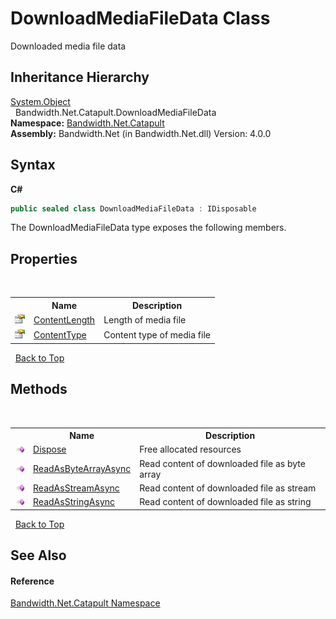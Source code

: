 ﻿# DownloadMediaFileData Class
 

Downloaded media file data


## Inheritance Hierarchy
<a href="http://msdn2.microsoft.com/en-us/library/e5kfa45b" target="_blank">System.Object</a><br />&nbsp;&nbsp;Bandwidth.Net.Catapult.DownloadMediaFileData<br />
**Namespace:**&nbsp;<a href ="N_Bandwidth_Net_Catapult.md">Bandwidth.Net.Catapult</a><br />**Assembly:**&nbsp;Bandwidth.Net (in Bandwidth.Net.dll) Version: 4.0.0

## Syntax

**C#**<br />
``` C#
public sealed class DownloadMediaFileData : IDisposable
```

The DownloadMediaFileData type exposes the following members.


## Properties
&nbsp;<table><tr><th></th><th>Name</th><th>Description</th></tr><tr><td>![Public property](media/pubproperty.gif "Public property")</td><td><a href ="P_Bandwidth_Net_Catapult_DownloadMediaFileData_ContentLength.md">ContentLength</a></td><td>
Length of media file</td></tr><tr><td>![Public property](media/pubproperty.gif "Public property")</td><td><a href ="P_Bandwidth_Net_Catapult_DownloadMediaFileData_ContentType.md">ContentType</a></td><td>
Content type of media file</td></tr></table>&nbsp;
<a href="#downloadmediafiledata-class">Back to Top</a>

## Methods
&nbsp;<table><tr><th></th><th>Name</th><th>Description</th></tr><tr><td>![Public method](media/pubmethod.gif "Public method")</td><td><a href ="M_Bandwidth_Net_Catapult_DownloadMediaFileData_Dispose.md">Dispose</a></td><td>
Free allocated resources</td></tr><tr><td>![Public method](media/pubmethod.gif "Public method")</td><td><a href ="M_Bandwidth_Net_Catapult_DownloadMediaFileData_ReadAsByteArrayAsync.md">ReadAsByteArrayAsync</a></td><td>
Read content of downloaded file as byte array</td></tr><tr><td>![Public method](media/pubmethod.gif "Public method")</td><td><a href ="M_Bandwidth_Net_Catapult_DownloadMediaFileData_ReadAsStreamAsync.md">ReadAsStreamAsync</a></td><td>
Read content of downloaded file as stream</td></tr><tr><td>![Public method](media/pubmethod.gif "Public method")</td><td><a href ="M_Bandwidth_Net_Catapult_DownloadMediaFileData_ReadAsStringAsync.md">ReadAsStringAsync</a></td><td>
Read content of downloaded file as string</td></tr></table>&nbsp;
<a href="#downloadmediafiledata-class">Back to Top</a>

## See Also


#### Reference
<a href ="N_Bandwidth_Net_Catapult.md">Bandwidth.Net.Catapult Namespace</a><br />
